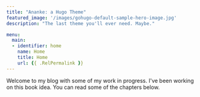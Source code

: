 ```yaml
---
title: "Ananke: a Hugo Theme"
featured_image: '/images/gohugo-default-sample-hero-image.jpg'
description: "The last theme you'll ever need. Maybe."

menu:
  main:
  - identifier: home
    name: Home
    title: Home
    url: {{ .RelPermalink }}
---
```

Welcome to my blog with some of my work in progress. I've been working on this book idea. You can read some of the chapters below.
